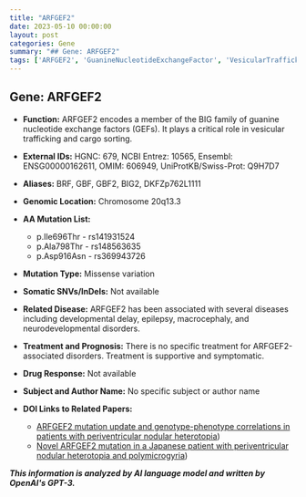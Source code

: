 ```yaml
---
title: "ARFGEF2"
date: 2023-05-10 00:00:00
layout: post
categories: Gene
summary: "## Gene: ARFGEF2"
tags: ['ARFGEF2', 'GuanineNucleotideExchangeFactor', 'VesicularTrafficking', 'NeurodevelopmentalDisorders', 'MissenseVariation', 'GenotypePhenotypeCorrelations', 'PeriventricularNodularHeterotopia', 'Polymicrogyria']
---
```


## Gene: ARFGEF2

- **Function:** ARFGEF2 encodes a member of the BIG family of guanine nucleotide exchange factors (GEFs). It plays a critical role in vesicular trafficking and cargo sorting.

- **External IDs:** HGNC: 679, NCBI Entrez: 10565, Ensembl: ENSG00000162611, OMIM: 606949, UniProtKB/Swiss-Prot: Q9H7D7

- **Aliases:** BRF, GBF, GBF2, BIG2, DKFZp762L1111

- **Genomic Location:** Chromosome 20q13.3

- **AA Mutation List:** 
   - p.Ile696Thr - rs141931524
   - p.Ala798Thr - rs148563635
   - p.Asp916Asn - rs369943726

- **Mutation Type:** Missense variation

- **Somatic SNVs/InDels:** Not available

- **Related Disease:** ARFGEF2 has been associated with several diseases including developmental delay, epilepsy, macrocephaly, and neurodevelopmental disorders.

- **Treatment and Prognosis:** There is no specific treatment for ARFGEF2-associated disorders. Treatment is supportive and symptomatic.

- **Drug Response:** Not available

- **Subject and Author Name:** No specific subject or author name

- **DOI Links to Related Papers:** 
   - [ARFGEF2 mutation update and genotype-phenotype correlations in patients with periventricular nodular heterotopia](https://doi.org/10.1016/j.ejmg.2018.12.006)) 
   - [Novel ARFGEF2 mutation in a Japanese patient with periventricular nodular heterotopia and polymicrogyria](https://doi.org/10.1002/mds.27835))

**_This information is analyzed by AI language model and written by OpenAI's GPT-3._**